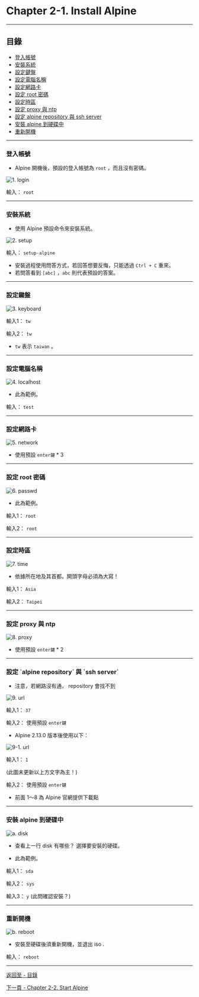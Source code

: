 # Chapter 2-1. Install Alpine

* * *
## 目錄

-   [登入帳號](#login)
-   [安裝系統](#setup)
-   [設定鍵盤](#keyboard)
-   [設定電腦名稱](#localhost)
-   [設定網路卡](#network)
-   [設定 root 密碼](#passwd)
-   [設定時區](#time)
-   [設定 proxy 與 ntp](#proxy)
-   [設定 alpine repository 與 ssh server ](#url)
-   [安裝 alpine 到硬碟中](#disk)
-   [重新開機](#reboot)

* * *


<h3 id="login">登入帳號</h3>

* Alpine 開機後，預設的登入帳號為 `root` ，而且沒有密碼。

![1. login](https://i.imgur.com/PNkRzxc.png)

輸入： `root` <br />

---
<h3 id="setup">安裝系統</h3>

* 使用 Alpine 預設命令來安裝系統。

![2. setup](https://i.imgur.com/s1jNk6E.png)

輸入： `setup-alpine` <br />

* 安裝過程使用問答方式，若回答想要反悔，只能透過 `Ctrl + C` 重來。
* 若問答看到 `[abc]` ，`abc` 則代表預設的答案。<br />

---
<h3 id="keyboard">設定鍵盤</h3>

![3. keyboard](https://i.imgur.com/wZwKQlk.png)

輸入1： `tw` <br />

輸入2： `tw` <br />

* `tw` 表示 `taiwan` 。

---
<h3 id="localhost">設定電腦名稱</h3>

![4. localhost](https://i.imgur.com/POFSZwC.png)

* 此為範例。

輸入： `test` <br />

---
<h3 id="network">設定網路卡</h3>

![5. network](https://i.imgur.com/t9LS2d7.png)

* 使用預設 `enter鍵` * 3 <br />

---
<h3 id="passwd">設定 root 密碼</h3>

![6. passwd](https://i.imgur.com/lNVzYm0.png)

* 此為範例。

輸入1： `root` <br />

輸入2： `root` <br />

---
<h3 id="time">設定時區</h3>

![7. time](https://i.imgur.com/Tc52Xqr.png)

* 依據所在地及其首都。開頭字母必須為大寫！ 

輸入1： `Asia` <br />

輸入2： `Taipei` <br />

---
<h3 id="proxy">設定 proxy 與 ntp </h3>

![8. proxy](https://i.imgur.com/sos8Eaz.png)

* 使用預設 `enter鍵` * 2 <br />

---
<h3 id="url">設定 `alpine repository` 與 `ssh server`</h3>

* 注意，若網路沒有通， repository 會找不到

![9. url](https://i.imgur.com/tLiL4hl.png)


輸入1： `37` <br />

輸入2： 使用預設 `enter鍵` <br />

* Alpine 2.13.0 版本後使用以下：

![9-1. url](https://i.imgur.com/4fQiDfC.png)

輸入1： `1` <br />

(此圖未更新以上方文字為主！)

輸入2： 使用預設 `enter鍵` <br />

- 前面 1～8 為 Alpine 官網提供下載點

---
<h3 id="disk">安裝 alpine 到硬碟中</h3>

![a. disk](https://i.imgur.com/CopvYoC.png)

* 查看上一行 disk 有哪些？ 選擇要安裝的硬碟。

* 此為範例。

輸入1： `sda` 

輸入2： `sys`

輸入3： `y`    (此問確認安裝？)

---
<h3 id="reboot">重新開機</h3>

![b. reboot](https://i.imgur.com/EkA82St.png)

* 安裝至硬碟後須重新開機，並退出 iso .

輸入： `reboot` 

---
[返回至 - 目錄](https://github.com/xuan103/Alpine_2021)

[下一頁 - Chapter 2-2. Start Alpine](https://github.com/xuan103/Alpine_2021/blob/main/Documents/Chapter%202-2.%20Start%20Alpine.md)